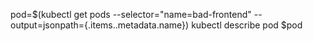 pod=$(kubectl get pods --selector="name=bad-frontend" --output=jsonpath={.items..metadata.name})
kubectl describe pod $pod

